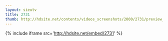 ```yaml
---
layout: sieutv
title: 2731
thumb: http://hdsite.net/contents/videos_screenshots/2000/2731/preview_360p.mp4.jpg
---
```

{% include iframe src='http://hdsite.net/embed/2731' %}
 

